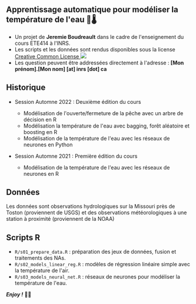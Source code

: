 Apprentissage automatique pour modéliser la température de l'eau 🌊🌡
--------------------------------------------------------------------------------

+ Un projet de __Jeremie Boudreault__ dans le cadre de l'enseignement du cours ETE414 à l'INRS.
+ Les scripts et les données sont rendus disponibles sous la license [Creative Common License ![](https://i.creativecommons.org/l/by-nc-nd/4.0/80x15.png)](http://creativecommons.org/licenses/by-nc-nd/4.0/)
+ Les question peuvent être addressées directement à l'adresse :  __[Mon prénom].[Mon nom] [at] inrs [dot] ca__


Historique 
--------------------------------------------------------------------------------

+ Session Automne 2022 : Deuxième édition du cours

    + Modélisation de l'ouverte/fermeture de la pêche avec un arbre de décision en R
    + Modélisation la température de l'eau avec bagging, forêt aléatoire et boosting en R
    + Modélisation de la température de l'eau avec les réseaux de neurones en Python

+ Session Automne 2021 : Première édition du cours

    + Modélisation de la température de l'eau avec les réseaux de neurones en R

Données
--------------------------------------------------------------------------------


Les données sont observations hydrologiques sur la Missouri près de Toston (proviennent de USGS) et des observations météorologiques à une station à proximité (proviennent de la NOAA)


Scripts R
--------------------------------------------------------------------------------


+ `R/s01_prepare_data.R` : préparation des jeux de données, fusion et traitements des NAs.
+ `R/s02_models_linear_reg.R` : modèles de régression linéaire simple avec la température de l'air.
+ `R/s03_models_neural_net.R` : réseaux de neurones pour modéliser la température de l'eau.


___Enjoy !___ ✌🏻
